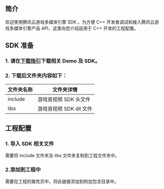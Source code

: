 ## 简介
欢迎使用腾讯云游戏多媒体引擎 SDK 。为方便 C++ 开发者调试和接入腾讯云游戏多媒体引擎产品 API，这里向您介绍适用于 C++ 开发的工程配置。

## SDK 准备


### 1. 请在[下载指引](https://cloud.tencent.com/document/product/607/18521)下载相关 Demo 及 SDK。


### 2. 下载后文件夹内容如下：
|文件夹名称     		| 文件夹详情
| ----------------------|-----------------------------------	|
| include    		|游戏音视频 SDK 头文件	|
| libs  	|游戏音视频 SDK dll 文件			|



## 工程配置

### 1. 导入 SDK 相关文件 
需要将 include 文件夹及 libs 文件夹复制到工程文件夹中。

### 2.添加到工程中
需要在工程的属性页中，将此链接添加到附加包含目录中。